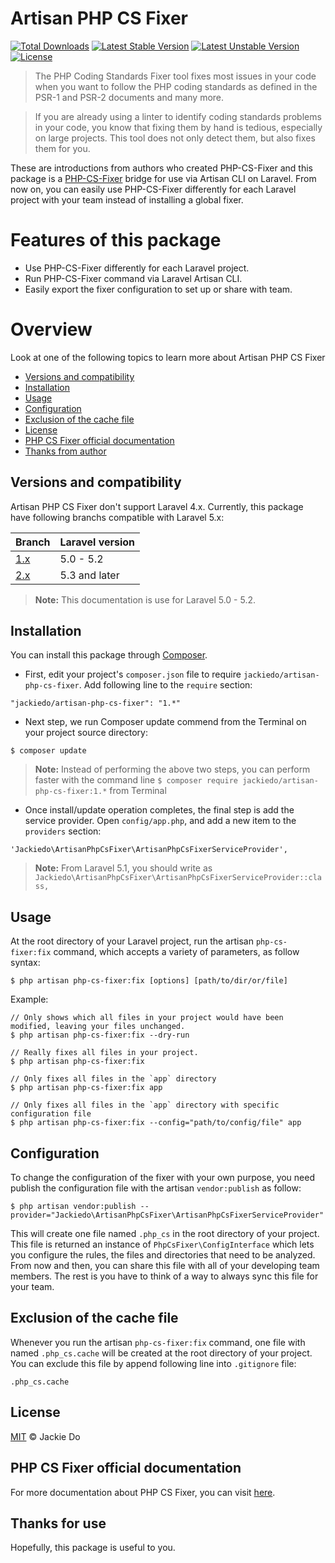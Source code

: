 # Artisan PHP CS Fixer
[![Total Downloads](https://poser.pugx.org/jackiedo/artisan-php-cs-fixer/downloads)](https://packagist.org/packages/jackiedo/artisan-php-cs-fixer)
[![Latest Stable Version](https://poser.pugx.org/jackiedo/artisan-php-cs-fixer/v/stable)](https://packagist.org/packages/jackiedo/artisan-php-cs-fixer)
[![Latest Unstable Version](https://poser.pugx.org/jackiedo/artisan-php-cs-fixer/v/unstable)](https://packagist.org/packages/jackiedo/artisan-php-cs-fixer)
[![License](https://poser.pugx.org/jackiedo/artisan-php-cs-fixer/license)](https://packagist.org/packages/jackiedo/artisan-php-cs-fixer)

> The PHP Coding Standards Fixer tool fixes most issues in your code when you want to follow the PHP coding standards as defined in the PSR-1 and PSR-2 documents and many more.

> If you are already using a linter to identify coding standards problems in your code, you know that fixing them by hand is tedious, especially on large projects. This tool does not only detect them, but also fixes them for you.

These are introductions from authors who created PHP-CS-Fixer and this package is a [PHP-CS-Fixer](https://github.com/FriendsOfPHP/PHP-CS-Fixer) bridge for use via Artisan CLI on Laravel. From now on, you can easily use PHP-CS-Fixer differently for each Laravel project with your team instead of installing a global fixer.

# Features of this package
* Use PHP-CS-Fixer differently for each Laravel project.
* Run PHP-CS-Fixer command via Laravel Artisan CLI.
* Easily export the fixer configuration to set up or share with team.

# Overview
Look at one of the following topics to learn more about Artisan PHP CS Fixer

* [Versions and compatibility](#versions-and-compatibility)
* [Installation](#installation)
* [Usage](#usage)
* [Configuration](#configuration)
* [Exclusion of the cache file](#exclusion-of-the-cache-file)
* [License](#license)
* [PHP CS Fixer official documentation](#php-cs-fixer-official-documentation)
* [Thanks from author](#thanks-for-use)

## Versions and compatibility
Artisan PHP CS Fixer don't support Laravel 4.x. Currently, this package have following branchs compatible with Laravel 5.x:

| Branch                                                           | Laravel version  |
| ---------------------------------------------------------------- | ---------------- |
| [1.x](https://github.com/JackieDo/Artisan-PHP-CS-Fixer/tree/1.x) | 5.0 - 5.2        |
| [2.x](https://github.com/JackieDo/Artisan-PHP-CS-Fixer/tree/2.x) | 5.3 and later    |

> **Note:** This documentation is use for Laravel 5.0 - 5.2.

## Installation
You can install this package through [Composer](https://getcomposer.org).

- First, edit your project's `composer.json` file to require `jackiedo/artisan-php-cs-fixer`. Add following line to the `require` section:
```
"jackiedo/artisan-php-cs-fixer": "1.*"
```

- Next step, we run Composer update commend from the Terminal on your project source directory:
```shell
$ composer update
```

> **Note:** Instead of performing the above two steps, you can perform faster with the command line `$ composer require jackiedo/artisan-php-cs-fixer:1.*` from Terminal

- Once install/update operation completes, the final step is add the service provider. Open `config/app.php`, and add a new item to the `providers` section:
```
'Jackiedo\ArtisanPhpCsFixer\ArtisanPhpCsFixerServiceProvider',
```

> **Note:** From Laravel 5.1, you should write as `Jackiedo\ArtisanPhpCsFixer\ArtisanPhpCsFixerServiceProvider::class,`

## Usage
At the root directory of your Laravel project, run the artisan `php-cs-fixer:fix` command, which accepts a variety of parameters, as follow syntax:

```
$ php artisan php-cs-fixer:fix [options] [path/to/dir/or/file]
```

Example:
```
// Only shows which all files in your project would have been modified, leaving your files unchanged.
$ php artisan php-cs-fixer:fix --dry-run

// Really fixes all files in your project.
$ php artisan php-cs-fixer:fix

// Only fixes all files in the `app` directory
$ php artisan php-cs-fixer:fix app

// Only fixes all files in the `app` directory with specific configuration file
$ php artisan php-cs-fixer:fix --config="path/to/config/file" app
```

## Configuration
To change the configuration of the fixer with your own purpose, you need publish the configuration file with the artisan `vendor:publish` as follow:

```
$ php artisan vendor:publish --provider="Jackiedo\ArtisanPhpCsFixer\ArtisanPhpCsFixerServiceProvider"
```

This will create one file named `.php_cs` in the root directory of your project. This file is returned an instance of `PhpCsFixer\ConfigInterface` which lets you configure the rules, the files and directories that need to be analyzed. From now and then, you can share this file with all of your developing team members. The rest is you have to think of a way to always sync this file for your team.

## Exclusion of the cache file
Whenever you run the artisan `php-cs-fixer:fix` command, one file with named `.php_cs.cache` will be created at the root directory of your project. You can exclude this file by append following line into `.gitignore` file:

```
.php_cs.cache
```

## License
[MIT](LICENSE) © Jackie Do

## PHP CS Fixer official documentation
For more documentation about PHP CS Fixer, you can visit [here](https://github.com/FriendsOfPHP/PHP-CS-Fixer).

## Thanks for use
Hopefully, this package is useful to you.


